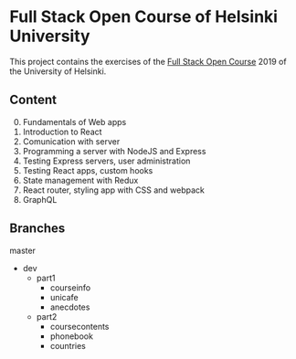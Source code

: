 # Full Stack Open Course of Helsinki University

This project contains the exercises of the [Full Stack Open Course](https://fullstackopen.com/en/) 2019 of the University of Helsinki.

## Content
 0. Fundamentals of Web apps
 1. Introduction to React
 2. Comunication with server
 3. Programming a server with NodeJS and Express
 4. Testing Express servers, user administration
 5. Testing React apps, custom hooks
 6. State management with Redux
 7. React router, styling app with CSS and webpack
 8. GraphQL

## Branches

master
* dev
    * part1
        * courseinfo
        * unicafe
        * anecdotes
    * part2
        * coursecontents
        * phonebook
        * countries